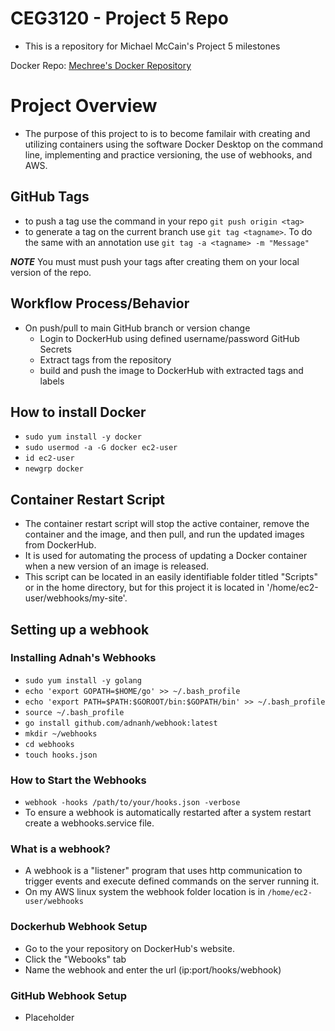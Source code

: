 # CEG3120 - Project 5 Repo
- This is a repository for Michael McCain's Project 5 milestones

Docker Repo: [Mechree's Docker Repository](https://hub.docker.com/repository/docker/mechree/ceg3120-images/general "Docker Repository Link")

# Project Overview
- The purpose of this project to is to become familair with creating and utilizing containers using the software Docker Desktop on the command line, implementing and practice versioning, the use of webhooks, and AWS.

## GitHub Tags
- to push a tag use the command in your repo `git push origin <tag>`
- to generate a tag on the current branch use `git tag <tagname>`. To do the same with an annotation use `git tag -a <tagname> -m "Message"`

**_NOTE_** You must must push your tags after creating them on your local version of the repo. 

## Workflow Process/Behavior
- On push/pull to main GitHub branch or version change
	* Login to DockerHub using defined username/password GitHub Secrets
	* Extract tags from the repository
	* build and push the image to DockerHub with extracted tags and labels

## How to install Docker
- `sudo yum install -y docker`
- `sudo usermod -a -G docker ec2-user`
- `id ec2-user`
- `newgrp docker`

## Container Restart Script
- The container restart script will stop the active container, remove the container and the image, and then pull, and run the updated images from DockerHub. 
- It is used for automating the process of updating a Docker container when a new version of an image is released.
- This script can be located in an easily identifiable folder titled "Scripts" or in the home directory, but for this project it is located in '/home/ec2-user/webhooks/my-site'. 

## Setting up a webhook
### Installing Adnah's Webhooks
- `sudo yum install -y golang`
- `echo 'export GOPATH=$HOME/go' >> ~/.bash_profile`
- `echo 'export PATH=$PATH:$GOROOT/bin:$GOPATH/bin' >> ~/.bash_profile`
- `source ~/.bash_profile`
- `go install github.com/adnanh/webhook:latest`
- `mkdir ~/webhooks`
- `cd webhooks`
- `touch hooks.json`

### How to Start the Webhooks
- `webhook -hooks /path/to/your/hooks.json -verbose`
- To ensure a webhook is automatically restarted after a system restart create a webhooks.service file.

### What is a webhook?
- A webhook is a "listener" program that uses http communication to trigger events and execute defined commands on the server running it. 
- On my AWS linux system the webhook folder location is in `/home/ec2-user/webhooks`

### Dockerhub Webhook Setup
- Go to the your repository on DockerHub's website.
- Click the "Webooks" tab
- Name the webhook and enter the url (ip:port/hooks/webhook)

### GitHub Webhook Setup
- Placeholder

